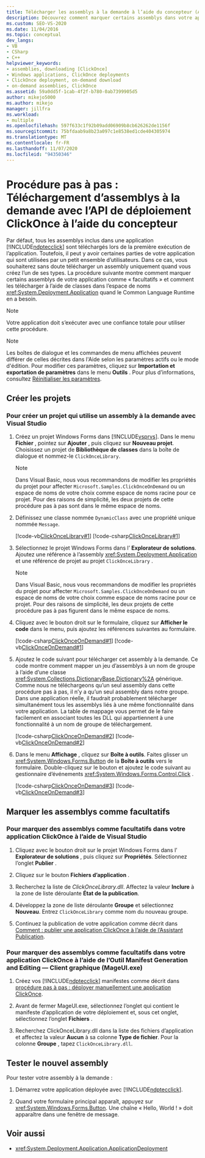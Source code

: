 ```yaml
---
title: Télécharger les assemblys à la demande à l’aide du concepteur (API ClickOnce)
description: Découvrez comment marquer certains assemblys dans votre application ClickOnce comme facultatifs à l’aide du concepteur et les télécharger quand le common language runtime en a besoin.
ms.custom: SEO-VS-2020
ms.date: 11/04/2016
ms.topic: conceptual
dev_langs:
- VB
- CSharp
- C++
helpviewer_keywords:
- assemblies, downloading [ClickOnce]
- Windows applications, ClickOnce deployments
- ClickOnce deployment, on-demand download
- on-demand assemblies, ClickOnce
ms.assetid: 59a0dd5f-1cab-4f2f-b780-0ab7399905d5
author: mikejo5000
ms.author: mikejo
manager: jillfra
ms.workload:
- multiple
ms.openlocfilehash: 597f633c1f92b09add06909b8cb626262de1156f
ms.sourcegitcommit: 75bfdaab9a8b23a097c1e8538ed1cde404305974
ms.translationtype: MT
ms.contentlocale: fr-FR
ms.lasthandoff: 11/07/2020
ms.locfileid: "94350346"
---
```

# <a name="walkthrough-download-assemblies-on-demand-with-the-clickonce-deployment-api-using-the-designer"></a>Procédure pas à pas : Téléchargement d’assemblys à la demande avec l’API de déploiement ClickOnce à l’aide du concepteur
Par défaut, tous les assemblys inclus dans une application [!INCLUDE[ndptecclick](../deployment/includes/ndptecclick_md.md)] sont téléchargés lors de la première exécution de l’application. Toutefois, il peut y avoir certaines parties de votre application qui sont utilisées par un petit ensemble d’utilisateurs. Dans ce cas, vous souhaiterez sans doute télécharger un assembly uniquement quand vous créez l’un de ses types. La procédure suivante montre comment marquer certains assemblys de votre application comme « facultatifs » et comment les télécharger à l’aide de classes dans l’espace de noms <xref:System.Deployment.Application> quand le Common Language Runtime en a besoin.

> [!NOTE]
> Votre application doit s’exécuter avec une confiance totale pour utiliser cette procédure.

> [!NOTE]
> Les boîtes de dialogue et les commandes de menu affichées peuvent différer de celles décrites dans l'Aide selon les paramètres actifs ou le mode d'édition. Pour modifier ces paramètres, cliquez sur **Importation et exportation de paramètres** dans le menu **Outils** . Pour plus d’informations, consultez [Réinitialiser les paramètres](../ide/environment-settings.md#reset-settings).

## <a name="create-the-projects"></a>Créer les projets

### <a name="to-create-a-project-that-uses-an-on-demand-assembly-with-visual-studio"></a>Pour créer un projet qui utilise un assembly à la demande avec Visual Studio

1. Créez un projet Windows Forms dans [!INCLUDE[vsprvs](../code-quality/includes/vsprvs_md.md)]. Dans le menu **Fichier** , pointez sur **Ajouter** , puis cliquez sur **Nouveau projet**. Choisissez un projet de **Bibliothèque de classes** dans la boîte de dialogue et nommez-le `ClickOnceLibrary`.

   > [!NOTE]
   > Dans Visual Basic, nous vous recommandons de modifier les propriétés du projet pour affecter `Microsoft.Samples.ClickOnceOnDemand` ou un espace de noms de votre choix comme espace de noms racine pour ce projet. Pour des raisons de simplicité, les deux projets de cette procédure pas à pas sont dans le même espace de noms.

2. Définissez une classe nommée `DynamicClass` avec une propriété unique nommée `Message`.

    [!code-vb[ClickOnceLibrary#1](../deployment/codesnippet/VisualBasic/walkthrough-downloading-assemblies-on-demand-with-the-clickonce-deployment-api-using-the-designer_1.vb)]
    [!code-csharp[ClickOnceLibrary#1](../deployment/codesnippet/CSharp/walkthrough-downloading-assemblies-on-demand-with-the-clickonce-deployment-api-using-the-designer_1.cs)]

3. Sélectionnez le projet Windows Forms dans l’ **Explorateur de solutions**. Ajoutez une référence à l’assembly <xref:System.Deployment.Application> et une référence de projet au projet `ClickOnceLibrary` .

   > [!NOTE]
   > Dans Visual Basic, nous vous recommandons de modifier les propriétés du projet pour affecter `Microsoft.Samples.ClickOnceOnDemand` ou un espace de noms de votre choix comme espace de noms racine pour ce projet. Pour des raisons de simplicité, les deux projets de cette procédure pas à pas figurent dans le même espace de noms.

4. Cliquez avec le bouton droit sur le formulaire, cliquez sur **Afficher le code** dans le menu, puis ajoutez les références suivantes au formulaire.

    [!code-csharp[ClickOnceOnDemand#1](../deployment/codesnippet/CSharp/walkthrough-downloading-assemblies-on-demand-with-the-clickonce-deployment-api-using-the-designer_2.cs)]
    [!code-vb[ClickOnceOnDemand#1](../deployment/codesnippet/VisualBasic/walkthrough-downloading-assemblies-on-demand-with-the-clickonce-deployment-api-using-the-designer_2.vb)]

5. Ajoutez le code suivant pour télécharger cet assembly à la demande. Ce code montre comment mapper un jeu d’assemblys à un nom de groupe à l’aide d’une classe <xref:System.Collections.DictionaryBase.Dictionary%2A> générique. Comme nous ne téléchargeons qu’un seul assembly dans cette procédure pas à pas, il n’y a qu’un seul assembly dans notre groupe. Dans une application réelle, il faudrait probablement télécharger simultanément tous les assemblys liés à une même fonctionnalité dans votre application. La table de mappage vous permet de le faire facilement en associant toutes les DLL qui appartiennent à une fonctionnalité à un nom de groupe de téléchargement.

    [!code-csharp[ClickOnceOnDemand#2](../deployment/codesnippet/CSharp/walkthrough-downloading-assemblies-on-demand-with-the-clickonce-deployment-api-using-the-designer_3.cs)]
    [!code-vb[ClickOnceOnDemand#2](../deployment/codesnippet/VisualBasic/walkthrough-downloading-assemblies-on-demand-with-the-clickonce-deployment-api-using-the-designer_3.vb)]

6. Dans le menu **Affichage** , cliquez sur **Boîte à outils**. Faites glisser un <xref:System.Windows.Forms.Button> de la **Boîte à outils** vers le formulaire. Double-cliquez sur le bouton et ajoutez le code suivant au gestionnaire d’événements <xref:System.Windows.Forms.Control.Click> .

    [!code-csharp[ClickOnceOnDemand#3](../deployment/codesnippet/CSharp/walkthrough-downloading-assemblies-on-demand-with-the-clickonce-deployment-api-using-the-designer_4.cs)]
    [!code-vb[ClickOnceOnDemand#3](../deployment/codesnippet/VisualBasic/walkthrough-downloading-assemblies-on-demand-with-the-clickonce-deployment-api-using-the-designer_4.vb)]

## <a name="mark-assemblies-as-optional"></a>Marquer les assemblys comme facultatifs

### <a name="to-mark-assemblies-as-optional-in-your-clickonce-application-by-using-visual-studio"></a>Pour marquer des assemblys comme facultatifs dans votre application ClickOnce à l’aide de Visual Studio

1. Cliquez avec le bouton droit sur le projet Windows Forms dans l’ **Explorateur de solutions** , puis cliquez sur **Propriétés**. Sélectionnez l’onglet **Publier** .

2. Cliquez sur le bouton **Fichiers d’application** .

3. Recherchez la liste de *ClickOnceLibrary.dll*. Affectez la valeur **Inclure** à la zone de liste déroulante **État de la publication**.

4. Développez la zone de liste déroulante **Groupe** et sélectionnez **Nouveau**. Entrez `ClickOnceLibrary` comme nom du nouveau groupe.

5. Continuez la publication de votre application comme décrit dans [Comment : publier une application ClickOnce à l’aide de l’Assistant Publication](../deployment/how-to-publish-a-clickonce-application-using-the-publish-wizard.md).

### <a name="to-mark-assemblies-as-optional-in-your-clickonce-application-by-using-manifest-generation-and-editing-tool--graphical-client-mageuiexe"></a>Pour marquer des assemblys comme facultatifs dans votre application ClickOnce à l’aide de l’Outil Manifest Generation and Editing — Client graphique (MageUI.exe)

1. Créez vos [!INCLUDE[ndptecclick](../deployment/includes/ndptecclick_md.md)] manifestes comme décrit dans [procédure pas à pas : déployer manuellement une application ClickOnce](../deployment/walkthrough-manually-deploying-a-clickonce-application.md).

2. Avant de fermer MageUI.exe, sélectionnez l’onglet qui contient le manifeste d’application de votre déploiement et, sous cet onglet, sélectionnez l’onglet **Fichiers** .

3. Recherchez ClickOnceLibrary.dll dans la liste des fichiers d’application et affectez la valeur **Aucun** à sa colonne **Type de fichier**. Pour la colonne **Groupe** , tapez `ClickOnceLibrary.dll`.

## <a name="test-the-new-assembly"></a>Tester le nouvel assembly

Pour tester votre assembly à la demande :

1. Démarrez votre application déployée avec [!INCLUDE[ndptecclick](../deployment/includes/ndptecclick_md.md)].

2. Quand votre formulaire principal apparaît, appuyez sur <xref:System.Windows.Forms.Button>. Une chaîne « Hello, World ! » doit apparaître dans une fenêtre de message.

## <a name="see-also"></a>Voir aussi

- <xref:System.Deployment.Application.ApplicationDeployment>
